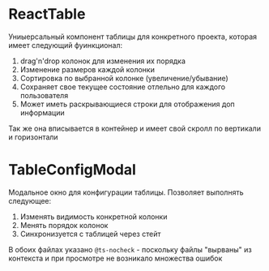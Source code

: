 # ReactTable
Униыерсальный компонент таблицы для конкретного проекта, которая имеет следующий фуинкционал:

 1. drag'n'drop колонок для изменения их порядка
 2. Изменение размеров каждой колонки
 3. Сортировка по выбранной колонке (увеличение/убывание)
 4. Сохраняет свое текущее состояние отлельно для каждого пользователя
 5. Может иметь раскрывающиеся строки для отображения доп информации

 Так же она вписывается в контейнер и имеет свой скролл по вертикали и горизонтали

 # TableConfigModal

 Модальное окно для конфигурации таблицы. Позволяет выполнять следующее:
  1. Изменять видимость конкретной колонки
  2. Менять порядок колонок
  3. Синхронизуется с таблицей через стейт

  В обоих файлах указано `@ts-nocheck` - поскольку файлы "вырваны" из контекста и при просмотре не возникало множества ошибок